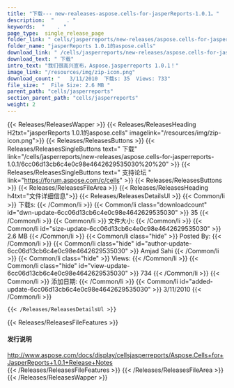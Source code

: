 ```yaml
---
title: "下载--- new-realeases-aspose.cells-for-jasperReports-1.0.1。" 
description:  "    . " 
keywords:  "    . " 
page_type:  single_release_page
folder_link: " cells/jasperreports/new-releases/aspose.cells-for-jasperreports-1.0.1/"
folder_name: "jasperReports 1.0.1的aspose.cells"
download_link: " /cells/jasperreports/new-releases/aspose.cells-for-jasperreports-1.0.1/6cc06d13cb6c4e0c98e4642629535030"
download_text: " 下载"
intro_text: "我们很高兴宣布，Aspose.jasperreports 1.0.1！"
image_link: "/resources/img/zip-icon.png"
download_count: "   3/11/2010  下载s: 35  Views: 733"
file_size: "  File Size: 2.6 MB "
parent_path: "cells/jasperreports"
section_parent_path: "cells/jasperreports"
weight: 2
---
```


{{< Releases/ReleasesWapper >}}
  {{< Releases/ReleasesHeading H2txt="jasperReports 1.0.1的aspose.cells" imagelink="/resources/img/zip-icon.png">}}
  {{< Releases/ReleasesButtons >}}
    {{< Releases/ReleasesSingleButtons text=" 下载" link="/cells/jasperreports/new-releases/aspose.cells-for-jasperreports-1.0.1/6cc06d13cb6c4e0c98e4642629535030%20%20" >}}
    {{< Releases/ReleasesSingleButtons text=" 支持论坛 " link="https://forum.aspose.com/c/cells" >}}
  {{< Releases/ReleasesButtons >}}
  {{< Releases/ReleasesFileArea >}}
    {{< Releases/ReleasesHeading h4txt="文件详细信息">}}
    {{< Releases/ReleasesDetailsUl >}}
            {{< Common/li  >}} 下载s: {{< /Common/li >}} 
      {{< Common/li class="downloadcount" id="dwn-update-6cc06d13cb6c4e0c98e4642629535030" >}} 35 {{< /Common/li >}} 
      {{< Common/li  >}} 文件大小: {{< /Common/li >}} 
      {{< Common/li id="size-update-6cc06d13cb6c4e0c98e4642629535030" >}} 2.6 MB {{< /Common/li >}} 
      {{< Common/li  class="hide" >}} Posted By: {{< /Common/li >}} 
      {{< Common/li class="hide" id="author-update-6cc06d13cb6c4e0c98e4642629535030" >}} Amjad Sahi {{< /Common/li >}} 
      {{< Common/li class="hide"  >}} Views: {{< /Common/li >}} 
      {{< Common/li class="hide" id="view-update-6cc06d13cb6c4e0c98e4642629535030" >}} 734 {{< /Common/li >}} 
      {{< Common/li  >}} 添加日期: {{< /Common/li >}} 
      {{< Common/li id="added-update-6cc06d13cb6c4e0c98e4642629535030" >}} 3/11/2010 {{< /Common/li >}} 

    {{< /Releases/ReleasesDetailsUl >}}

  {{< Releases/ReleasesFileFeatures >}}
      <h4>发行说明</h4><div><a href="http://www.aspose.com/docs/display/cellsjasperreports/Aspose.Cells+for+JasperReports+1.0.1+Release+Notes">http://www.aspose.com/docs/display/cellsjasperreports/Aspose.Cells+for+JasperReports+1.0.1+Release+Notes</a></div>
  {{< /Releases/ReleasesFileFeatures >}}
 {{< /Releases/ReleasesFileArea >}}
{{< /Releases/ReleasesWapper >}}


